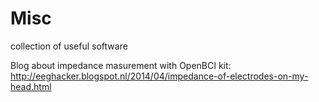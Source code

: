 # Misc
collection of useful software

Blog about impedance masurement with OpenBCI kit: 
http://eeghacker.blogspot.nl/2014/04/impedance-of-electrodes-on-my-head.html

